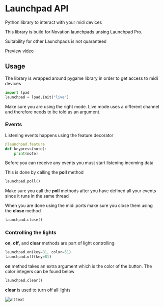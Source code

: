 # Launchpad API
<p>Python library to interact with your midi devices</p>
<p>This library is build for Novation launchpads unsing Launchpad Pro.</p>
<p>Suitability for other Launchpads is not quaranteed</p>
<p></p>
<a href="https://player.vimeo.com/video/461906308">Preview video</a>

<h2>Usage</h2>

<p>The library is wrapped around pygame library in order to get access to midi devices</p>

```python
import lpad
launchpad = lpad.Init("live")
```

<p>Make sure you are using the right mode. Live mode uses a different channel and therefore needs to be told as an argument.</p>

<h3>Events</h3>
<p>Listening events happens using the feature decorator</p>

```python
@launchpad.feature
def keypress(note):
    print(note)
```

<p>Before you can receive any events you must start listening incoming data</p>
<p>This is done by calling the <b>poll</b> method</p>

```python
launchpad.poll()
```

<p>Make sure you call the <b>poll</b> methods after you have defined all your events since it runs in the same thread</p>

<p>When you are done using the midi ports make sure you close them using the <b>close</b> method</p>

```python
launchpad.close()
```

<h3>Controlling the lights</h3>
<p><b>on</b>, <b>off</b>, and <b>clear</b> methods are part of light controlling</p>

```python
launchpad.on(key=81, color=51)
launchpad.off(key=81)
```

<p><b>on</b> method takes an extra argument which is the color of the button. The color integers can be found below</p>

```python
launchpad.clear()
```

<p><b>clear</b> is used to turn off all lights</p>

![alt text](https://lh3.googleusercontent.com/proxy/LeyiuHzIYylNTwewdXMBBs2hid4rXDo91P1jGucPC8_fVXJSwrpbe_QIX5_pKUPNtZT-9NB2QfT9blIyGbYDQNYTrWLWqqSlT5UDmVN6rLWG_w287UjlyMY-gJbjYl_KFGB1nHY-)
